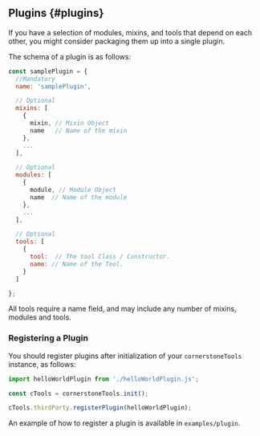 ## Plugins {#plugins}

If you have a selection of modules, mixins, and tools that depend on each other, you might consider packaging them up into a single plugin.

The schema of a plugin is as follows:

```js
const samplePlugin = {
  //Mandatory
  name: 'samplePlugin',

  // Optional
  mixins: [
    {
      mixin, // Mixin Object
      name   // Name of the mixin
    },
    ...
  ],

  // Optional
  modules: [
    {
      module, // Module Object
      name  // Name of the module
    },
    ...
  ],

  // Optional
  tools: [
    {
      tool:  // The tool Class / Constructor.
      name: // Name of the Tool.
    }
  ]

};
```

All tools require a name field, and may include any number of mixins, modules and tools.

### Registering a Plugin

You should register plugins after initialization of your `cornerstoneTools` instance, as follows:

```js
import helloWorldPlugin from './helloWorldPlugin.js';

const cTools = cornerstoneTools.init();

cTools.thirdParty.registerPlugin(helloWorldPlugin);
```

An example of how to register a plugin is available in `examples/plugin`.
